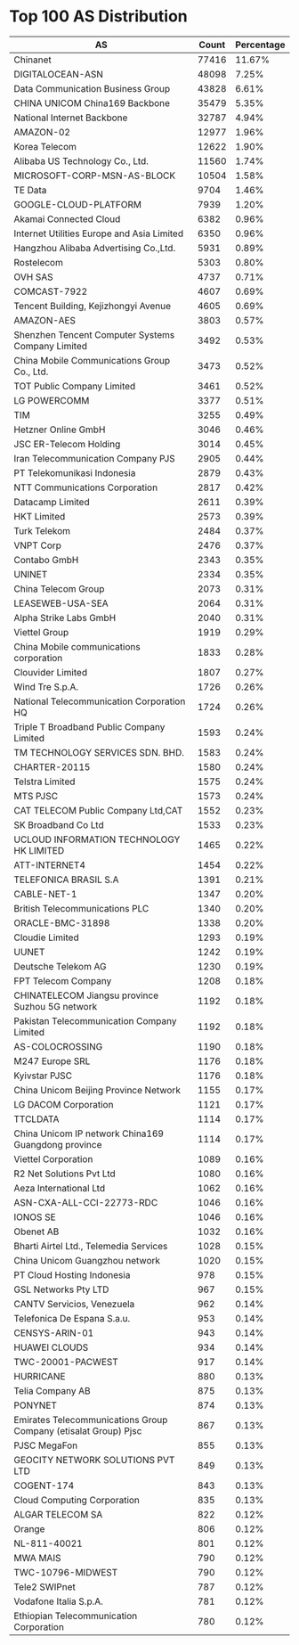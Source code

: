 # Top 100 AS Distribution
| AS | Count | Percentage |
|----|----|----|
| Chinanet | 77416 | 11.67% |
| DIGITALOCEAN-ASN | 48098 | 7.25% |
| Data Communication Business Group | 43828 | 6.61% |
| CHINA UNICOM China169 Backbone | 35479 | 5.35% |
| National Internet Backbone | 32787 | 4.94% |
| AMAZON-02 | 12977 | 1.96% |
| Korea Telecom | 12622 | 1.90% |
| Alibaba US Technology Co., Ltd. | 11560 | 1.74% |
| MICROSOFT-CORP-MSN-AS-BLOCK | 10504 | 1.58% |
| TE Data | 9704 | 1.46% |
| GOOGLE-CLOUD-PLATFORM | 7939 | 1.20% |
| Akamai Connected Cloud | 6382 | 0.96% |
| Internet Utilities Europe and Asia Limited | 6350 | 0.96% |
| Hangzhou Alibaba Advertising Co.,Ltd. | 5931 | 0.89% |
| Rostelecom | 5303 | 0.80% |
| OVH SAS | 4737 | 0.71% |
| COMCAST-7922 | 4607 | 0.69% |
| Tencent Building, Kejizhongyi Avenue | 4605 | 0.69% |
| AMAZON-AES | 3803 | 0.57% |
| Shenzhen Tencent Computer Systems Company Limited | 3492 | 0.53% |
| China Mobile Communications Group Co., Ltd. | 3473 | 0.52% |
| TOT Public Company Limited | 3461 | 0.52% |
| LG POWERCOMM | 3377 | 0.51% |
| TIM | 3255 | 0.49% |
| Hetzner Online GmbH | 3046 | 0.46% |
| JSC ER-Telecom Holding | 3014 | 0.45% |
| Iran Telecommunication Company PJS | 2905 | 0.44% |
| PT Telekomunikasi Indonesia | 2879 | 0.43% |
| NTT Communications Corporation | 2817 | 0.42% |
| Datacamp Limited | 2611 | 0.39% |
| HKT Limited | 2573 | 0.39% |
| Turk Telekom | 2484 | 0.37% |
| VNPT Corp | 2476 | 0.37% |
| Contabo GmbH | 2343 | 0.35% |
| UNINET | 2334 | 0.35% |
| China Telecom Group | 2073 | 0.31% |
| LEASEWEB-USA-SEA | 2064 | 0.31% |
| Alpha Strike Labs GmbH | 2040 | 0.31% |
| Viettel Group | 1919 | 0.29% |
| China Mobile communications corporation | 1833 | 0.28% |
| Clouvider Limited | 1807 | 0.27% |
| Wind Tre S.p.A. | 1726 | 0.26% |
| National Telecommunication Corporation HQ | 1724 | 0.26% |
| Triple T Broadband Public Company Limited | 1593 | 0.24% |
| TM TECHNOLOGY SERVICES SDN. BHD. | 1583 | 0.24% |
| CHARTER-20115 | 1580 | 0.24% |
| Telstra Limited | 1575 | 0.24% |
| MTS PJSC | 1573 | 0.24% |
| CAT TELECOM Public Company Ltd,CAT | 1552 | 0.23% |
| SK Broadband Co Ltd | 1533 | 0.23% |
| UCLOUD INFORMATION TECHNOLOGY HK LIMITED | 1465 | 0.22% |
| ATT-INTERNET4 | 1454 | 0.22% |
| TELEFONICA BRASIL S.A | 1391 | 0.21% |
| CABLE-NET-1 | 1347 | 0.20% |
| British Telecommunications PLC | 1340 | 0.20% |
| ORACLE-BMC-31898 | 1338 | 0.20% |
| Cloudie Limited | 1293 | 0.19% |
| UUNET | 1242 | 0.19% |
| Deutsche Telekom AG | 1230 | 0.19% |
| FPT Telecom Company | 1208 | 0.18% |
| CHINATELECOM Jiangsu province Suzhou 5G network | 1192 | 0.18% |
| Pakistan Telecommunication Company Limited | 1192 | 0.18% |
| AS-COLOCROSSING | 1190 | 0.18% |
| M247 Europe SRL | 1176 | 0.18% |
| Kyivstar PJSC | 1176 | 0.18% |
| China Unicom Beijing Province Network | 1155 | 0.17% |
| LG DACOM Corporation | 1121 | 0.17% |
| TTCLDATA | 1114 | 0.17% |
| China Unicom IP network China169 Guangdong province | 1114 | 0.17% |
| Viettel Corporation | 1089 | 0.16% |
| R2 Net Solutions Pvt Ltd | 1080 | 0.16% |
| Aeza International Ltd | 1062 | 0.16% |
| ASN-CXA-ALL-CCI-22773-RDC | 1046 | 0.16% |
| IONOS SE | 1046 | 0.16% |
| Obenet AB | 1032 | 0.16% |
| Bharti Airtel Ltd., Telemedia Services | 1028 | 0.15% |
| China Unicom Guangzhou network | 1020 | 0.15% |
| PT Cloud Hosting Indonesia | 978 | 0.15% |
| GSL Networks Pty LTD | 967 | 0.15% |
| CANTV Servicios, Venezuela | 962 | 0.14% |
| Telefonica De Espana S.a.u. | 953 | 0.14% |
| CENSYS-ARIN-01 | 943 | 0.14% |
| HUAWEI CLOUDS | 934 | 0.14% |
| TWC-20001-PACWEST | 917 | 0.14% |
| HURRICANE | 880 | 0.13% |
| Telia Company AB | 875 | 0.13% |
| PONYNET | 874 | 0.13% |
| Emirates Telecommunications Group Company (etisalat Group) Pjsc | 867 | 0.13% |
| PJSC MegaFon | 855 | 0.13% |
| GEOCITY NETWORK SOLUTIONS PVT LTD | 849 | 0.13% |
| COGENT-174 | 843 | 0.13% |
| Cloud Computing Corporation | 835 | 0.13% |
| ALGAR TELECOM SA | 822 | 0.12% |
| Orange | 806 | 0.12% |
| NL-811-40021 | 801 | 0.12% |
| MWA MAIS | 790 | 0.12% |
| TWC-10796-MIDWEST | 790 | 0.12% |
| Tele2 SWIPnet | 787 | 0.12% |
| Vodafone Italia S.p.A. | 781 | 0.12% |
| Ethiopian Telecommunication Corporation | 780 | 0.12% |
